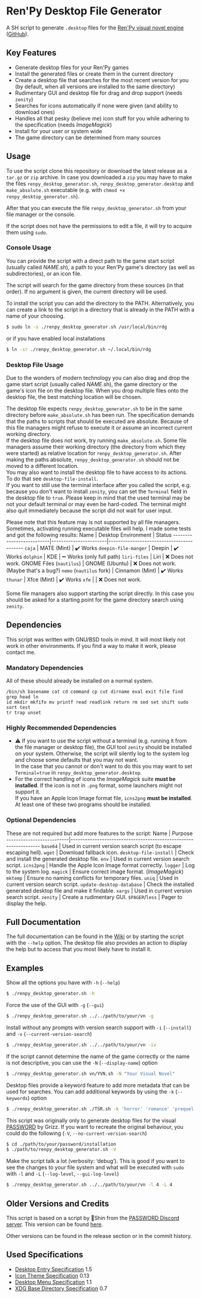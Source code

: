 # Ren'Py Desktop File Generator
A SH script to generate `.desktop` files for the
[Ren'Py visual novel engine](https://www.renpy.org/)
([GitHub](https://github.com/renpy/renpy)).

## Key Features
* Generate desktop files for your Ren'Py games
* Install the generated files or create them in the current directory
* Create a desktop file that searches for the most recent version for you
  (by default, when all versions are installed to the same directory)
* Rudimentary GUI and desktop file for drag and drop support (needs `zenity`)
* Searches for icons automatically if none were given (and ability to download
  ones)
* Handles all that pesky (believe me) icon stuff for you while adhering to the
  specification (needs *ImageMagick*)
* Install for your user or system wide
* The game directory can be determined from many sources

## Usage
To use the script clone this repository or download the latest release as a
`tar.gz` or `zip` archive. In case you downloaded a `zip` you may have to make
the files `renpy_desktop_generator.sh`, `renpy_desktop_generator.desktop` and
`make_absolute.sh` executable (e.g. with
`chmod +x renpy_desktop_generator.sh`).

After that you can execute the file `renpy_desktop_generator.sh` from your file
manager or the console.

If the script does not have the permissions to edit a file, it will try to
acquire them using `sudo`.

### Console Usage
You can provide the script with a direct path to the game start script (usually
called *NAME*.sh), a path to your Ren'Py game's directory (as well as
subdirectories), or an icon file.

The script will search for the game directory from these sources (in that
order). If no argument is given, the current directory will be used.

To install the script you can add the directory to the PATH. Alternatively, you
can create a link to the script in a directory that is already in the PATH with
a name of your choosing.
```sh
$ sudo ln -s ./renpy_desktop_generator.sh /usr/local/bin/rdg
```
or if you have enabled local installations
```sh
$ ln -sr ./renpy_desktop_generator.sh ~/.local/bin/rdg
```

### Desktop File Usage
Due to the wonders of modern technology you can also drag and drop the game
start script (usually called *NAME*.sh), the game directory or the game's icon
file on the desktop file. When you drop multiple files onto the desktop file,
the best matching location will be chosen.

The desktop file expects `renpy_desktop_generator.sh` to be in the same
directory before `make_absolute.sh` has been run.
The specification demands that the paths to scripts that should be executed are
absolute. Because of this file managers might refuse to execute it or assume
an incorrect current working directory.<br>
If the desktop file does not work, try running `make_absolute.sh`. Some file
managers assume their working directory (the directory from which they
were started) as relative location for `renpy_desktop_generator.sh`. After
making the paths absolute, `renpy_desktop_generator.sh` should not be moved to
a different location.<br>
You may also want to install the desktop file to have access to its actions.
To do that see `desktop-file-install`.<br>
If you want to still use the terminal interface after you called the script,
e.g. because you don't want to install `zenity`, you can set the `Terminal`
field in the desktop file to `true`. Please keep in mind that the used terminal
may be not your default terminal or may even be hard-coded. The terminal might
also quit immediately because the script did not wait for user input.

Please note that this feature may is not supported by all file managers.
Sometimes, activating running executable files will help. I made some tests
and got the following results:
Name                      | Desktop Environment   | Status
--------------------------|-----------------------|------------------------------------------
`caja`                    | MATE (Mint)           | :heavy_check_mark: Works
`deepin-file-manger`      | Deepin                | :heavy_check_mark: Works
`dolphin`                 | KDE                   | :heavy_minus_sign: Works (only full path)
`liri-files`              | Liri                  | :x: Does not work.
 GNOME Files (`nautilus`) | GNOME (Ubuntu)        | :x: Does not work. (Maybe that's a bug?)
`nemo` (`nautilus` fork)  | Cinnamon (Mint)       | :heavy_check_mark: Works
`thunar`                  | Xfce (Mint)           | :heavy_check_mark: Works
`xfe`                     |                       | :x: Does not work.

Some file managers also support starting the script directly. In this case you
should be asked for a starting point for the game directory search using
`zenity`.

## Dependencies
This script was written with GNU/BSD tools in mind. It will most likely not
work in other environments. If you find a way to make it work, please contact
me.

### Mandatory Dependencies
All of these should already be installed on a normal system.
```
/bin/sh basename cat cd command cp cut dirname eval exit file find grep head ln
id mkdir mkfifo mv printf read readlink return rm sed set shift sudo sort test
tr trap unset
```

### Highly Recommended Dependencies
* :warning: If you want to use the script without a terminal (e.g. running
  it from the file manager or desktop file), the GUI tool `zenity` should be
  installed on your system. Otherwise, the script will silently log to the
  system log and choose some defaults that you may not want.<br>
  In the case that you cannot or don't want to do this you may want to set
  `Terminal=true` in `renpy_desktop_generator.desktop`.
* For the correct handling of icons the *ImageMagick* suite **must be
  installed**. If the icon is not in `.png` format, some launchers might not
  support it.<br>
  If you have an Apple Icon Image format file, `icns2png` **must be
  installed**.<br>
  At least one of these two programs should be installed.

### Optional Dependencies
These are not required but add more features to the script:
Name                      | Purpose
--------------------------|-----------------------------------------------------------------
`base64`                  | Used in current version search script (to escape escaping hell).
`wget`                    | Download fallback icon.
`desktop-file-install`    | Check and install the generated desktop file.
`env`                     | Used in current version search script.
`icns2png`                | Handle the Apple Icon Image format correctly.
`logger`                  | Log to the system log.
`magick`                  | Ensure correct image format. (*ImageMagick*)
`mktemp`                  | Ensure no naming conflicts for temporary files.
`uniq`                    | Used in current version search script.
`update-desktop-database` | Check the installed generated desktop file and make it findable.
`xargs`                   | Used in current version search script.
`zenity`                  | Create a rudimentary GUI.
`$PAGER`/`less`           | Pager to display the help.

## Full Documentation
The full documentation can be found in the
[Wiki](https://github.com/Noxgrim/renpydeskgen/wiki) or by starting the script
with the `--help` option. The desktop file also provides an action to display
the help but to access that you most likely have to install it.

## Examples
Show all the options you have  with `-h` (`--help`)
```sh
$ ./renpy_desktop_generator.sh -h
```

Force the use of the GUI with `-g` (`--gui`)
```sh
$ ./renpy_desktop_generator.sh ../../path/to/your/vn -g
```

Install without any prompts with version search support with `-i` (`--install`)
and `-v` (`--current-version-search`)
```sh
$ ./renpy_desktop_generator.sh ../../path/to/your/vn -iv
```

If the script cannot determine the name of the game correctly or the name is
not descriptive, you can use the `-N` (`--display-name`) option
```sh
$ ./renpy_desktop_generator.sh vn/YVN.sh -N "Your Visual Novel"
```

Desktop files provide a keyword feature to add more metadata that can be used
for searches. You can add additional keywords by using the `-k` (`--keywords`)
option
```sh
$ ./renpy_desktop_generator.sh ./TSR.sh -k 'horror' 'romance' 'prequel'
```

This script was originally only to generate desktop files for the visual
[PASSWORD](https://passwordvn.itch.io/password) by Grizz. If you want to
recreate the original behaviour, you could do the following (`-V`,
`--no-current-version-search`)
```sh
$ cd ./path/to/your/password/installation
$ ./path/to/renpy_desktop_generator.sh -V
```

Make the script talk a lot (verbosity: ‘debug’). This is good if you want to
see the changes to your file system and what will be executed with `sudo` with
`-l` and `-L` (`--log-level`, `--gui-log-level`)
```sh
$ ./renpy_desktop_generator.sh ../../path/to/your/vn -l 4 -L 4
```

## Older Versions and Credits
This script is based on a script by 🐲Shin from the
[PASSWORD Discord server](https://discord.gg/CSuEPWt). This version can be
found [here](https://discordapp.com/channels/569701885032792064/569755878043942913/735801398242836500).

Other versions can be found in the release section or in the commit history.

## Used Specifications
* [Desktop Entry Specification](https://specifications.freedesktop.org/desktop-entry-spec/desktop-entry-spec-latest.html) 1.5
* [Icon Theme Specification](https://specifications.freedesktop.org/icon-theme-spec/icon-theme-spec-latest.html) 0.13
* [Desktop Menu Specification](https://specifications.freedesktop.org/menu-spec/menu-spec-latest.html) 1.1
* [XDG Base Directory Specification](https://specifications.freedesktop.org/basedir-spec/basedir-spec-latest.html) 0.7

